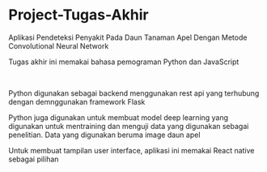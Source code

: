 # Project-Tugas-Akhir
Aplikasi Pendeteksi Penyakit Pada Daun Tanaman Apel Dengan Metode Convolutional Neural Network

<p>Tugas akhir ini memakai bahasa pemograman Python dan JavaScript</p><br>
<p>Python digunakan sebagai backend menggunakan rest api yang terhubung dengan demnggunakan framework Flask</p>
<p>Python juga digunakan untuk membuat model deep learning yang digunakan untuk mentraining dan menguji data yang digunakan sebagai penelitian. Data yang digunakan beruma image daun apel</p>
<p>Untuk membuat tampilan user interface, aplikasi ini memakai React native sebagai pilihan</p>

